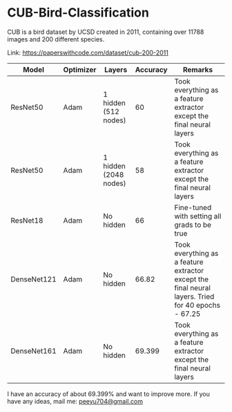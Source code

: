 # CUB-Bird-Classification
CUB is a bird dataset by UCSD created in 2011, containing over 11788 images and 200 different species. 

Link: https://paperswithcode.com/dataset/cub-200-2011

|Model    | Optimizer | Layers | Accuracy |Remarks|
|---------|-----------|--------|----------|-------|
|ResNet50 | Adam      | 1 hidden (512 nodes)  | 60       | Took everything as a feature extractor except the final neural layers |
|ResNet50 | Adam      | 1 hidden (2048 nodes) |58        | Took everything as a feature extractor except the final neural layers |
|ResNet18 | Adam      | No hidden             |66        | Fine-tuned with setting all grads to be true| 
|DenseNet121| Adam    | No hidden             |66.82     | Took everything as a feature extractor except the final neural layers. Tried for 40 epochs - 67.25 |
|DenseNet161| Adam    | No hidden             |69.399    | Took everything as a feature extractor except the final neural layers |

I have an accuracy of about 69.399% and want to improve more. If you have any ideas, mail me: peeyu704@gmail.com
